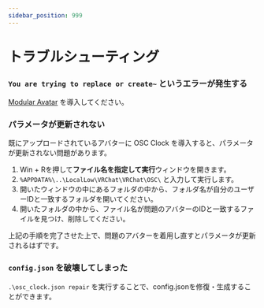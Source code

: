 ```yaml
---
sidebar_position: 999
---
```


# トラブルシューティング

### `You are trying to replace or create~` というエラーが発生する

[Modular Avatar](https://modular-avatar.nadena.dev/ja) を導入してください。

### パラメータが更新されない

既にアップロードされているアバターに OSC Clock を導入すると、パラメータが更新されない問題があります。

1. Win + Rを押して**ファイル名を指定して実行**ウィンドウを開きます。
2. `%APPDATA%\..\LocalLow\VRChat\VRChat\OSC\` と入力して実行します。
3. 開いたウィンドウの中にあるフォルダの中から、フォルダ名が自分のユーザーIDと一致するフォルダを開いてください。
4. 開いたフォルダの中から、ファイル名が問題のアバターのIDと一致するファイルを見つけ、削除してください。

上記の手順を完了させた上で、問題のアバターを着用し直すとパラメータが更新されるはずです。

### `config.json` を破壊してしまった

`.\osc_clock.json repair` を実行することで、config.jsonを修復・生成することができます。
